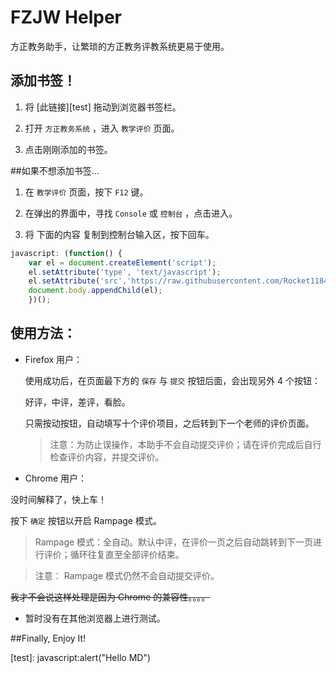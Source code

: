 # FZJW Helper
方正教务助手，让繁琐的方正教务评教系统更易于使用。

## 添加书签！

1. 将 [此链接][test] 拖动到浏览器书签栏。

2. 打开 `方正教务系统` ，进入 `教学评价` 页面。

3. 点击刚刚添加的书签。

##如果不想添加书签...

1. 在 `教学评价` 页面，按下 `F12` 键。

2. 在弹出的界面中，寻找 `Console` 或 `控制台` ，点击进入。

3. 将 下面的内容 复制到控制台输入区，按下回车。

```JavaScript
javascript: (function() {
	var el = document.createElement('script');
	el.setAttribute('type', 'text/javascript');
	el.setAttribute('src','https://raw.githubusercontent.com/Rocket1184/fzjwHelper/master/kcpj.js');
	document.body.appendChild(el);
	})();
```

## 使用方法：

- Firefox 用户：

	使用成功后，在页面最下方的 `保存` 与 `提交` 按钮后面，会出现另外 4 个按钮：
	
	好评，中评，差评，看脸。
	
	只需按动按钮，自动填写十个评价项目，之后转到下一个老师的评价页面。
	
	>注意：为防止误操作，本助手不会自动提交评价；请在评价完成后自行检查评价内容，并提交评价。

- Chrome 用户：

 没时间解释了，快上车！
 
 按下 `确定` 按钮以开启 Rampage 模式。
 
 >Rampage 模式：全自动。默认中评，在评价一页之后自动跳转到下一页进行评价；循环往复直至全部评价结束。
 
 >注意： Rampage 模式仍然不会自动提交评价。
 
 ~~我才不会说这样处理是因为 Chrome 的兼容性。。。。~~
 
 
 
 - 暂时没有在其他浏览器上进行测试。

##Finally, Enjoy It!

[link]: javascript:void((function(){el=document.createElement('script');el.setAttribute('type','text/javascript');el.setAttribute('src','https://raw.githubusercontent.com/Rocket1184/fzjwHelper/master/kcpj.js');document.body.appendChild(el);})())

[test]: javascript:alert("Hello MD")
